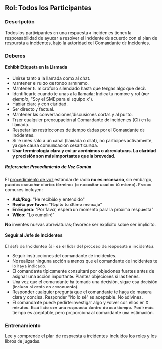 
## Rol: Todos los Participantes

### Descripción

Todos los participantes en una respuesta a incidentes tienen la responsabilidad de ayudar a resolver el incidente de acuerdo con el plan de respuesta a incidentes, bajo la autoridad del Comandante de Incidentes.

### Deberes

#### Exhibir Etiqueta en la Llamada

* Unirse tanto a la llamada como al chat.
* Mantener el ruido de fondo al mínimo.
* Mantener tu micrófono silenciado hasta que tengas algo que decir.
* Identificarte cuando te unas a la llamada; Indica tu nombre y rol (_por ejemplo_, "Soy el SME para el equipo x").
* Hablar claro y con claridad.
* Ser directo y factual.
* Mantener las conversaciones/discusiones cortas y al punto.
* Traer cualquier preocupación al Comandante de Incidentes (CI) en la llamada.
* Respetar las restricciones de tiempo dadas por el Comandante de Incidentes.
* Si te unes solo a un canal (llamada o chat), no participes activamente, ya que causa comunicación desarticulada.
* **Usar terminología clara y evitar acrónimos o abreviaturas. La claridad y precisión son más importantes que la brevedad.**

##### Referencia: Procedimiento de Voz Común

El [procedimiento de voz](https://es.wikipedia.org/wiki/Procedimiento_de_voz) estándar de radio **no es necesario**, sin embargo, puedes escuchar ciertos términos (o necesitar usarlos tú mismo). Frases comunes incluyen:

* **Ack/Rog:** "He recibido y entendido"
* **Repita por Favor:** "Repite tu último mensaje"
* **En Espera:** "Por favor, espera un momento para la próxima respuesta"
* **Wilco:** "Lo cumpliré"

**No** inventes nuevas abreviaturas; favorece ser explícito sobre ser implícito.

#### Seguir al Jefe de Incidentes

El Jefe de Incidentes (JI) es el líder del proceso de respuesta a incidentes.

* Seguir instrucciones del comandante de incidentes.
* No realizar ninguna acción a menos que el comandante de incidentes te lo haya indicado.
* El comandante típicamente consultará por objeciones fuertes antes de asignar una acción importante. Plantea objeciones si las tienes.
* Una vez que el comandante ha tomado una decisión, sigue esa decisión (incluso si estás en desacuerdo).
* Responder cualquier pregunta que el comandante te haga de manera clara y concisa.  Responder "No lo sé" es aceptable. No adivines.
* El comandante puede pedirte investigar algo y volver con ellos en X minutos. Está listo con una respuesta dentro de ese tiempo.  Pedir más tiempo es aceptable, pero proporciona al comandante una estimación.

### Entrenamiento

Lee y comprende el plan de respuesta a incidentes, incluidos los roles y los libros de jugadas.

